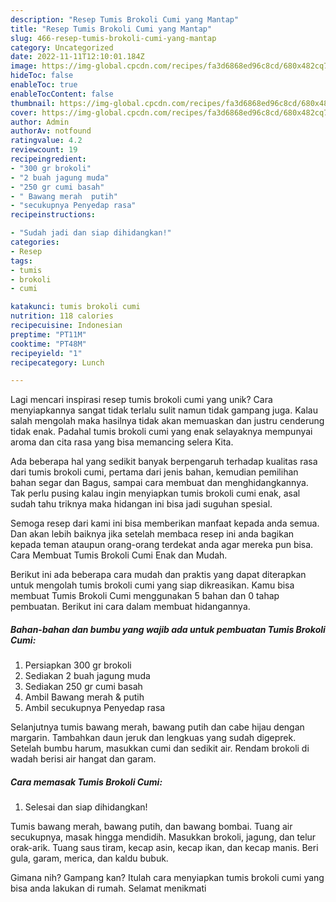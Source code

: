 ```yaml
---
description: "Resep Tumis Brokoli Cumi yang Mantap"
title: "Resep Tumis Brokoli Cumi yang Mantap"
slug: 466-resep-tumis-brokoli-cumi-yang-mantap
category: Uncategorized
date: 2022-11-11T12:10:01.184Z
image: https://img-global.cpcdn.com/recipes/fa3d6868ed96c8cd/680x482cq70/tumis-brokoli-cumi-foto-resep-utama.jpg
hideToc: false
enableToc: true
enableTocContent: false
thumbnail: https://img-global.cpcdn.com/recipes/fa3d6868ed96c8cd/680x482cq70/tumis-brokoli-cumi-foto-resep-utama.jpg
cover: https://img-global.cpcdn.com/recipes/fa3d6868ed96c8cd/680x482cq70/tumis-brokoli-cumi-foto-resep-utama.jpg
author: Admin
authorAv: notfound
ratingvalue: 4.2
reviewcount: 19
recipeingredient:
- "300 gr brokoli"
- "2 buah jagung muda"
- "250 gr cumi basah"
- " Bawang merah  putih"
- "secukupnya Penyedap rasa"
recipeinstructions:

- "Sudah jadi dan siap dihidangkan!"
categories:
- Resep
tags:
- tumis
- brokoli
- cumi

katakunci: tumis brokoli cumi 
nutrition: 118 calories
recipecuisine: Indonesian
preptime: "PT11M"
cooktime: "PT48M"
recipeyield: "1"
recipecategory: Lunch

---
```





Lagi mencari inspirasi resep tumis brokoli cumi yang unik? Cara menyiapkannya sangat tidak terlalu sulit namun tidak gampang juga. Kalau salah mengolah maka hasilnya tidak akan memuaskan dan justru cenderung tidak enak. Padahal tumis brokoli cumi yang enak selayaknya mempunyai aroma dan cita rasa yang bisa memancing selera Kita.





Ada beberapa hal yang sedikit banyak berpengaruh terhadap kualitas rasa dari tumis brokoli cumi, pertama dari jenis bahan, kemudian pemilihan bahan segar dan Bagus, sampai cara membuat dan menghidangkannya. Tak perlu pusing kalau ingin menyiapkan tumis brokoli cumi enak,      asal sudah tahu triknya maka hidangan ini bisa jadi suguhan spesial.














Semoga resep dari kami ini bisa memberikan manfaat kepada anda semua. Dan akan lebih baiknya jika setelah membaca resep ini anda bagikan kepada teman ataupun orang-orang terdekat anda agar mereka pun bisa. Cara Membuat Tumis Brokoli Cumi Enak dan Mudah.






Berikut ini ada beberapa cara mudah dan praktis yang dapat diterapkan untuk mengolah tumis brokoli cumi yang siap dikreasikan. Kamu bisa membuat Tumis Brokoli Cumi menggunakan 5 bahan dan 0 tahap pembuatan. Berikut ini cara dalam membuat hidangannya.

<!--inarticleads1-->

##### Bahan-bahan dan bumbu yang wajib ada untuk pembuatan Tumis Brokoli Cumi:

1. Persiapkan 300 gr brokoli
1. Sediakan 2 buah jagung muda
1. Sediakan 250 gr cumi basah
1. Ambil  Bawang merah &amp; putih
1. Ambil secukupnya Penyedap rasa


Selanjutnya tumis bawang merah, bawang putih dan cabe hijau dengan margarin. Tambahkan daun jeruk dan lengkuas yang sudah digeprek. Setelah bumbu harum, masukkan cumi dan sedikit air. Rendam brokoli di wadah berisi air hangat dan garam. 

<!--inarticleads2-->

##### Cara memasak Tumis Brokoli Cumi:


1. Selesai dan siap dihidangkan!

Tumis bawang merah, bawang putih, dan bawang bombai. Tuang air secukupnya, masak hingga mendidih. Masukkan brokoli, jagung, dan telur orak-arik. Tuang saus tiram, kecap asin, kecap ikan, dan kecap manis. Beri gula, garam, merica, dan kaldu bubuk. 

Gimana nih? Gampang kan? Itulah cara menyiapkan tumis brokoli cumi yang bisa anda lakukan di rumah. Selamat menikmati
